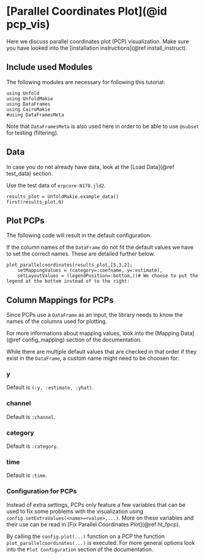 # [Parallel Coordinates Plot](@id pcp_vis)

Here we discuss parallel coordinates plot (PCP) visualization. 
Make sure you have looked into the [installation instructions](@ref install_instruct).

## Include used Modules
The following modules are necessary for following this tutorial:
```@example main
using Unfold
using UnfoldMakie
using DataFrames
using CairoMakie
#using DataFramesMeta
```

Note that `DataFramesMeta` is also used here in order to be able to use `@subset` for testing (filtering).

## Data
In case you do not already have data, look at the [Load Data](@ref test_data) section. 

Use the test data of `erpcore-N170.jld2`.

```@example main
results_plot = UnfoldMakie.example_data()
first(results_plot,6)
```

## Plot PCPs

The following code will result in the default configuration. 

If the column names of the `DataFrame` do not fit the default values we have to set the correct names. These are detailed further below.
```@example main
plot_parallelcoordinates(results_plot,[5,3,2];
    setMappingValues = (category=:coefname, y=:estimate),
    setLayoutValues = (legendPosition=:bottom,))# We choose to put the legend at the bottom instead of to the right:
```



## Column Mappings for PCPs

Since PCPs use a `DataFrame` as an input, the library needs to know the names of the columns used for plotting.

For more informations about mapping values, look into the [Mapping Data](@ref config_mapping) section of the documentation.

While there are multiple default values that are checked in that order if they exist in the `DataFrame`, a custom name might need to be choosen for:

### y
Default is `(:y, :estimate, :yhat)`.

### channel
Default is `:channel`.

### category
Default is `:category`.

### time
Default is `:time`.

### Configuration for PCPs

Instead of extra settings, PCPs only feature a few variables that can be used to fix some problems with the visualization using `config.setExtraValues(<name>=<value>,...)`.
More on these variables and their use can be read in [Fix Parallel Coordinates Plot](@ref ht_fpcp).

By calling the `config.plot(...)` function on a PCP the function `plot_parallelcoordinates(...)` is executed.
For more general options look into the `Plot Configuration` section of the documentation.
